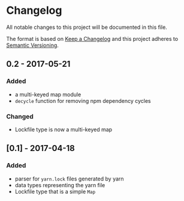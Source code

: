 # Changelog

All notable changes to this project will be documented in this file.

The format is based on [Keep a Changelog](http://keepachangelog.com/)
and this project adheres to [Semantic Versioning](http://semver.org/).

## 0.2 - 2017-05-21

### Added
- a multi-keyed map module
- `decycle` function for removing npm dependency cycles

### Changed
- Lockfile type is now a multi-keyed map


## [0.1] - 2017-04-18

### Added
- parser for `yarn.lock` files generated by yarn
- data types representing the yarn file
- Lockfile type that is a simple `Map`


